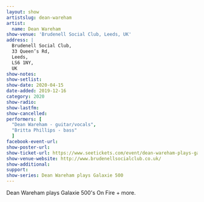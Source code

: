 ```yaml
---
layout: show
artistslug: dean-wareham
artist:
  name: Dean Wareham
show-venue: 'Brudenell Social Club, Leeds, UK'
address: |
  Brudenell Social Club, 
  33 Queen’s Rd, 
  Leeds, 
  LS6 1NY, 
  UK 
show-notes: 
show-setlist:
show-date: 2020-04-15
date-added: 2019-12-16
category: 2020
show-radio:
show-lastfm:
show-cancelled:
performers: [
  "Dean Wareham - guitar/vocals",
  "Britta Phillips - bass"
  ]
facebook-event-url:
show-poster-url: 
show-ticket-url: https://www.seetickets.com/event/dean-wareham-plays-galaxie-500/brudenell-social-club/1473007
show-venue-website: http://www.brudenellsocialclub.co.uk/
show-additional:
support:
show-series: Dean Wareham plays Galaxie 500
---
```

Dean Wareham plays Galaxie 500's On Fire + more. 
